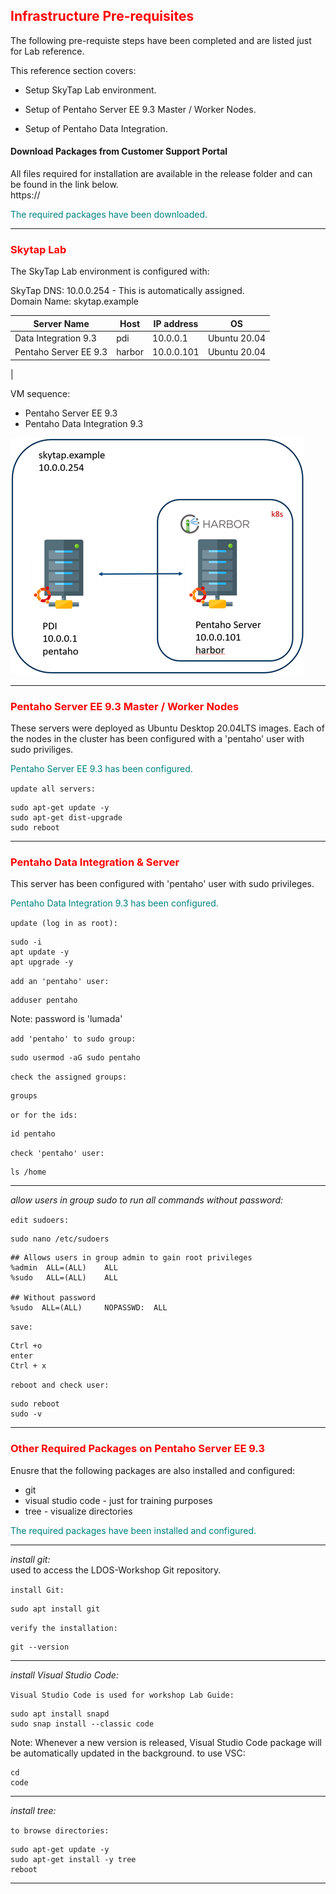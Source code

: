 ## <font color='red'>Infrastructure Pre-requisites</font>
The following pre-requiste steps have been completed and are listed just for Lab reference. 

This reference section covers:
  * Setup SkyTap Lab environment. 
     
  * Setup of Pentaho Server EE 9.3 Master / Worker Nodes.  
  * Setup of Pentaho Data Integration.


#### Download Packages from Customer Support Portal
All files required for installation are available in the release folder and can be found in the link below.  
https://

<font color='teal'>The required packages have been downloaded.</font>  

---

### <font color='red'>Skytap Lab</font>  

The SkyTap Lab environment is configured with: 

SkyTap DNS: 10.0.0.254 - This is automatically assigned.  
Domain Name: skytap.example  

| Server Name               | Host              |  IP address | OS               |
| ------------------------- | ------------------| ----------- | ---------------- |
| Data Integration 9.3      | pdi               | 10.0.0.1    | Ubuntu 20.04     |
| Pentaho Server EE 9.3     | harbor            | 10.0.0.101  | Ubuntu 20.04     |    
|

VM sequence: 
* Pentaho Server EE 9.3
* Pentaho Data Integration 9.3 

![SkyTap Lab](.\assets\skytap_lab.png)

---

### <font color='red'>Pentaho Server EE 9.3 Master / Worker Nodes</font>  

These servers were deployed as Ubuntu Desktop 20.04LTS images.
Each of the nodes in the cluster has been configured with a 'pentaho' user with sudo priviliges.

<font color='teal'>Pentaho Server EE 9.3 has been configured.</font>  

``update all servers:``
```
sudo apt-get update -y
sudo apt-get dist-upgrade
sudo reboot
```

---

### <font color='red'>Pentaho Data Integration & Server</font>  

This server has been configured with 'pentaho' user with sudo privileges. 

<font color='teal'>Pentaho Data Integration 9.3 has been configured.</font>  

``update (log in as root):``
```
sudo -i
apt update -y
apt upgrade -y
```
``add an 'pentaho' user:``
```
adduser pentaho
```
Note: password is 'lumada'  

``add 'pentaho' to sudo group:``
```
sudo usermod -aG sudo pentaho
```
``check the assigned groups:``
```
groups
```
``or for the ids:``
```
id pentaho
```
``check 'pentaho' user:``
```
ls /home
```

---

<em>allow users in group sudo to run all commands without password:</em>  

``edit sudoers:``
```
sudo nano /etc/sudoers
```
```
## Allows users in group admin to gain root privileges
%admin  ALL=(ALL)    ALL
%sudo   ALL=(ALL)    ALL  

## Without password
%sudo  ALL=(ALL)     NOPASSWD:  ALL
```
``save:``
```
Ctrl +o
enter
Ctrl + x
```
``reboot and check user:``
```
sudo reboot
sudo -v
```

---

### <font color='red'>Other Required Packages on Pentaho Server EE 9.3</font>  

Enusre that the following packages are also installed and configured:
* git
* visual studio code - just for training purposes
* tree - visualize directories

<font color='teal'>The required packages have been installed and configured.</font>  

---

<em>install git:</em>    
used to access the LDOS-Workshop Git repository.  

``install Git:``
```
sudo apt install git
```
``verify the installation:``
```
git --version
```

---

<em>install Visual Studio Code:</em> 

``Visual Studio Code is used for workshop Lab Guide:``
```
sudo apt install snapd
sudo snap install --classic code
```
Note: Whenever a new version is released, Visual Studio Code package will be automatically updated in the background.
to use VSC:
```
cd
code
```

---

<em>install tree:</em> 

``to browse directories:``
```
sudo apt-get update -y
sudo apt-get install -y tree
reboot
```

---